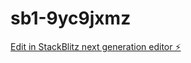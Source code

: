 # sb1-9yc9jxmz

[Edit in StackBlitz next generation editor ⚡️](https://stackblitz.com/~/github.com/mappingdev/sb1-9yc9jxmz)